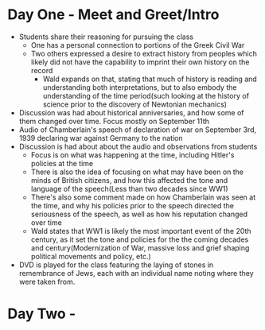 # Day One - Meet and Greet/Intro
- Students share their reasoning for pursuing the class
	- One has a personal connection to portions of the Greek Civil War
	- Two others expressed a desire to extract history from peoples which likely did not have the capability to imprint their own history on the record
		- Wald expands on that, stating that much of history is reading and understanding both interpretations, but to also embody the understanding of the time period(such looking at the history of science prior to the discovery of Newtonian mechanics)
- Discussion was had about historical anniversaries, and how some of them changed over time. Focus mostly on September 11th
- Audio of Chamberlain's speech of declaration of war on September 3rd, 1939 declaring war against Germany to the nation
- Discussion is had about about the audio and observations from students
	- Focus is on what was happening at the time, including Hitler's policies at the time
	- There is also the idea of focusing on what may have been on the minds of British citizens, and how this affected the tone and language of the speech(Less than two decades since WW1)
	- There's also some comment made on how Chamberlain was seen at the time, and why his policies prior to the speech directed the seriousness of the speech, as well as how his reputation changed over time
	- Wald states that WW1 is likely the most important event of the 20th century, as it set the tone and policies for the the coming decades and century(Modernization of War, massive loss and grief shaping political movements and policy, etc.)
- DVD is played for the class featuring the laying of stones in remembrance of Jews, each with an individual name noting where they were taken from.
# Day Two -